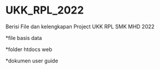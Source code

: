 # UKK_RPL_2022
Berisi File dan kelengkapan Project UKK RPL SMK MHD 2022

*file basis data

*folder htdocs web

*dokumen user guide
